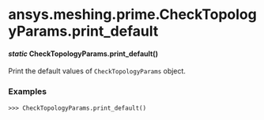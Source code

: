# ansys.meshing.prime.CheckTopologyParams.print_default

<a id="ansys.meshing.prime.CheckTopologyParams.print_default"></a>

#### *static* CheckTopologyParams.print_default()

Print the default values of `CheckTopologyParams` object.

### Examples

```pycon
>>> CheckTopologyParams.print_default()
```

<!-- !! processed by numpydoc !! -->
